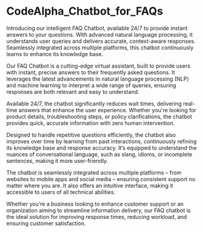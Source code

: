 # CodeAlpha_Chatbot_for_FAQs
 Introducing our intelligent FAQ Chatbot, available 24/7 to provide instant answers to your questions. With advanced natural language processing, it understands user queries and delivers accurate, context-aware responses. Seamlessly integrated across multiple platforms, this chatbot continuously learns to enhance its knowledge base.

Our FAQ Chatbot is a cutting-edge virtual assistant, built to provide users with instant, precise answers to their frequently asked questions. It leverages the latest advancements in natural language processing (NLP) and machine learning to interpret a wide range of queries, ensuring responses are both relevant and easy to understand.

Available 24/7, the chatbot significantly reduces wait times, delivering real-time answers that enhance the user experience. Whether you're looking for product details, troubleshooting steps, or policy clarifications, the chatbot provides quick, accurate information with zero human intervention.

Designed to handle repetitive questions efficiently, the chatbot also improves over time by learning from past interactions, continuously refining its knowledge base and response accuracy. It’s equipped to understand the nuances of conversational language, such as slang, idioms, or incomplete sentences, making it more user-friendly.

The chatbot is seamlessly integrated across multiple platforms – from websites to mobile apps and social media – ensuring consistent support no matter where you are. It also offers an intuitive interface, making it accessible to users of all technical abilities.

Whether you’re a business looking to enhance customer support or an organization aiming to streamline information delivery, our FAQ chatbot is the ideal solution for improving response times, reducing workload, and ensuring customer satisfaction.
